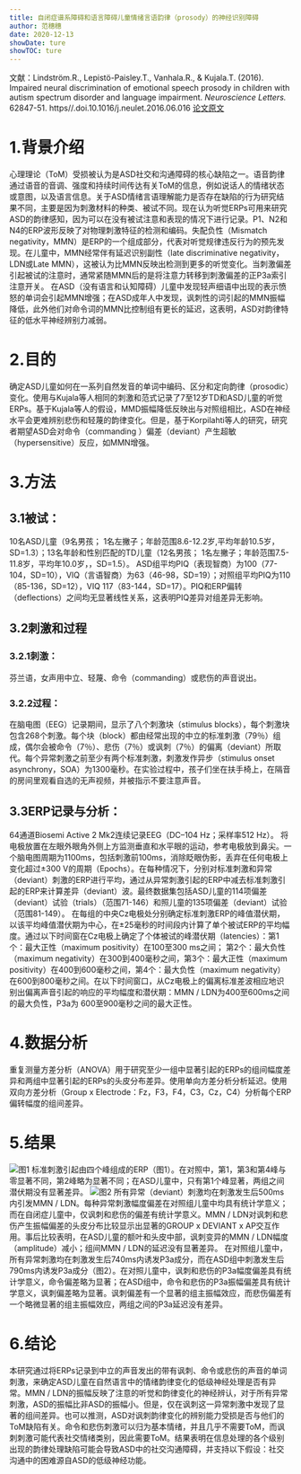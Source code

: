 ```yaml
---
title: 自闭症谱系障碍和语言障碍儿童情绪言语韵律（prosody）的神经识别障碍
author: 范穗穗
date: 2020-12-13
showDate: ture
showTOC: ture
---
```

文献：Lindström.R., Lepistö-Paisley.T., Vanhala.R., & Kujala.T. (2016). Impaired neural discrimination of emotional speech prosody in children with autism spectrum disorder and language impairment. *Neuroscience Letters.* 62847-51. https//.doi.10.1016/j.neulet.2016.06.016
[论文原文](../Source_Files/2020-12-13-FSS1.pdf)
# 1.背景介绍
心理理论（ToM）受损被认为是ASD社交和沟通障碍的核心缺陷之一。语音韵律通过语音的音调、强度和持续时间传达有关ToM的信息，例如说话人的情绪状态或意图，以及语言信息。关于ASD情绪言语理解能力是否存在缺陷的行为研究结果不同，主要是因为刺激材料的种类、被试不同。现在认为听觉ERPs可用来研究ASD的韵律感知，因为可以在没有被试注意和表现的情况下进行记录。P1、N2和N4的ERP波形反映了对物理刺激特征的检测和编码。失配负性（Mismatch negativity，MMN）是ERP的一个组成部分，代表对听觉规律违反行为的预先发现。在儿童中，MMN经常伴有延迟识别副性（late discriminative negativity，LDN或Late MMN），这被认为比MMN反映出检测到更多的听觉变化。当刺激偏差引起被试的注意时，通常紧随MMN后的是将注意力转移到刺激偏差的正P3a索引注意开关。
在ASD（没有语言和认知障碍）儿童中发现轻声细语中出现的表示愤怒的单词会引起MMN增强；在ASD成年人中发现，讽刺性的词引起的MMN振幅降低，此外他们对命令词的MMN比控制组有更长的延迟，这表明，ASD对韵律特征的低水平神经辨别力减弱。
# 2.目的
确定ASD儿童如何在一系列自然发音的单词中编码、区分和定向韵律（prosodic）变化。使用与Kujala等人相同的刺激和范式记录了7至12岁TD和ASD儿童的听觉ERPs。基于Kujala等人的假设，MMD振幅降低反映出与对照组相比，ASD在神经水平会更难辨别悲伤和轻蔑的韵律变化。但是，基于Korpilahti等人的研究，研究者期望ASD会对命令（commanding ）偏差（deviant）产生超敏（hypersensitive）反应，如MMN增强。
# 3.方法
## 3.1被试：
10名ASD儿童（9名男孩； 1名左撇子；年龄范围8.6-12.2岁,平均年龄10.5岁，SD=1.3）；13名年龄和性别匹配的TD儿童（12名男孩； 1名左撇子；年龄范围7.5-11.8岁，平均年10.0岁，，SD=1.5）。
ASD组平均PIQ（表现智商）为100（77-104，SD=10），VIQ（言语智商）为63（46-98，SD=19）；对照组平均PIQ为110（85-136，SD=12），VIQ 117（83-144，SD=17）。PIQ和ERP偏转（deflections）之间均无显著线性关系，这表明PIQ差异对组差异无影响。
## 3.2刺激和过程
### 3.2.1刺激：
芬兰语，女声用中立、轻蔑、命令（commanding）或悲伤的声音说出。
### 3.2.2过程：
在脑电图（EEG）记录期间，显示了八个刺激块（stimulus blocks），每个刺激块包含268个刺激。每个块（block）都由经常出现的中立的标准刺激（79％）组成，偶尔会被命令（7％）、悲伤（7％）或讽刺（7％）的偏离（deviant）所取代。每个异常刺激之前至少有两个标准刺激，刺激发作异步（stimulus onset asynchrony，SOA）为1300毫秒。在实验过程中，孩子们坐在扶手椅上，在隔音的房间里观看自选的无声视频，并被指示不要注意声音。
## 3.3ERP记录与分析：
64通道Biosemi Active 2 Mk2连续记录EEG（DC–104 Hz；采样率512 Hz）。 将电极放置在左眼外眼角外侧上方监测垂直和水平眼的运动，参考电极放到鼻尖。一个脑电图周期为1100ms，包括刺激前100ms，消除眨眼伪影，丢弃在任何电极上变化超过±300 V的周期（Epochs）。在每种情况下，分别对标准刺激和异常（deviant）刺激的ERP进行平均，通过从异常刺激引起的ERP中减去标准刺激引起的ERP来计算差异（deviant）波。最终数据集包括ASD儿童的114项偏差（deviant）试验（trials）（范围71-146）和照儿童的135项偏差（deviant）试验（范围81-149）。
在每组的中央Cz电极处分别确定标准刺激ERP的峰值潜伏期，以该平均峰值潜伏期为中心，在±25毫秒的时间段内计算了单个被试ERP的平均幅度。通过以下时间窗在Cz电极上确定了个体被试的峰潜伏期（latencies）：第1个：最大正性（maximum positivity）在100至300 ms之间； 第2个：最大负性（maximum negativity）在300到400毫秒之间，第3个：最大正性（maximum positivity）在400到600毫秒之间，第4个：最大负性（maximum negativity）在600到800毫秒之间。在以下时间窗口，从Cz电极上的偏离标准差波相应地识别出偏离声音引起的响应的平均幅度和潜伏期：MMN / LDN为400至600ms之间的最大负性，P3a为 600至900毫秒之间的最大正性。
# 4.数据分析
重复测量方差分析（ANOVA）用于研究至少一组中显著引起的ERPs的组间幅度差异和两组中显著引起的ERPs的头皮分布差异。使用单向方差分析分析延迟。使用双向方差分析（Group x Electrode：Fz，F3，F4，C3，Cz，C4）分析每个ERP偏转幅度的组间差异。
# 5.结果
![图1](../Supporting_Information/2020-12-13-FSS1-Fig1.png)
标准刺激引起由四个峰组成的ERP（图1）。在对照中，第1，第3和第4峰与零显著不同，第2峰略为显著不同；在ASD儿童中，只有第1个峰显著，两组之间潜伏期没有显著差异。
![图2](../Supporting_Information/2020-12-13-FSS1-Fig2.png)
所有异常（deviant）刺激均在刺激发生后500ms内引发MMN / LDN。每种异常刺激幅度偏差在对照组儿童中均具有统计学意义；而在自闭症儿童中，仅讽刺和悲伤的偏差有统计学意义。MMN / LDN对讽刺和悲伤产生振幅偏差的头皮分布比较显示出显著的GROUP x DEVIANT x AP交互作用。事后比较表明，在ASD儿童的额叶和头皮中部，讽刺变异的MMN / LDN幅度（amplitude）减小；组间MMN / LDN的延迟没有显著差异。
在对照组儿童中，所有异常刺激均在刺激发生后740ms内诱发P3a成分，而在ASD组中刺激发生后790ms内诱发P3a成分（图2）。在对照儿童中，讽刺和悲伤的P3a幅度偏差具有统计学意义，命令偏差略为显著；在ASD组中，命令和悲伤的P3a振幅偏差具有统计学意义，讽刺偏差略为显著。讽刺偏差有一个显著的组主振幅效应，而悲伤偏差有一个略微显著的组主振幅效应，两组之间的P3a延迟没有差异。
# 6.结论
本研究通过将ERPs记录到中立的声音发出的带有讽刺、命令或悲伤的声音的单词刺激，来确定ASD儿童在自然语言中的情绪韵律变化的低级神经处理是否有异常。MMN / LDN的振幅反映了注意的听觉和韵律变化的神经辨认，对于所有异常刺激，ASD的振幅比非ASD的振幅小。但是，仅在讽刺这一异常刺激中发现了显著的组间差异。也可以推测，ASD对讽刺韵律变化的辨别能力受损是否与他们的ToM缺陷有关。命令和悲伤刺激可以归为基本情绪，并且几乎不需要ToM，而讽刺刺激可能代表社交情绪类别，因此需要ToM。结果表明在信息处理的各个级别出现的韵律处理缺陷可能会导致ASD中的社交沟通障碍，并支持以下假设：社交沟通中的困难源自ASD的低级神经功能。

